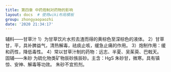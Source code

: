 ```yaml
---
title: 第四章 中药炮制对药物的影响
layout: docs  # 使用wiki布局模板
group: zhongyaopaozhi
date: '2020 21:34:17'
---
```


辅料——甘草汁
    1）为甘草饮片水煎去渣而得的黄棕色至深棕色的液体。
    2）甘草甘，平，具补脾益气，清热解毒，祛痰止咳，缓急止痛的作用。
    3）炮制作用：缓和药性，降低毒性。
    4）常以甘草汁制的药物：远志、半夏、吴茱萸、巴戟天。
固辅——朱砂
    为硫化物类矿物辰砂族辰砂。主含：HgS
    朱砂甘，微寒。具有镇惊、安神、解毒等功效。
    朱砂不宜煎剂。
